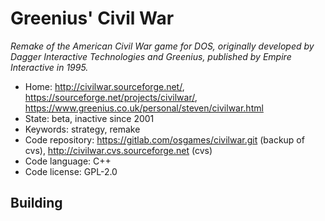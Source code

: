 # Greenius' Civil War

_Remake of the American Civil War game for DOS, originally developed by Dagger Interactive Technologies and Greenius, published by Empire Interactive in 1995._

- Home: http://civilwar.sourceforge.net/, https://sourceforge.net/projects/civilwar/, https://www.greenius.co.uk/personal/steven/civilwar.html
- State: beta, inactive since 2001
- Keywords: strategy, remake
- Code repository: https://gitlab.com/osgames/civilwar.git (backup of cvs), http://civilwar.cvs.sourceforge.net (cvs)
- Code language: C++
- Code license: GPL-2.0


## Building

